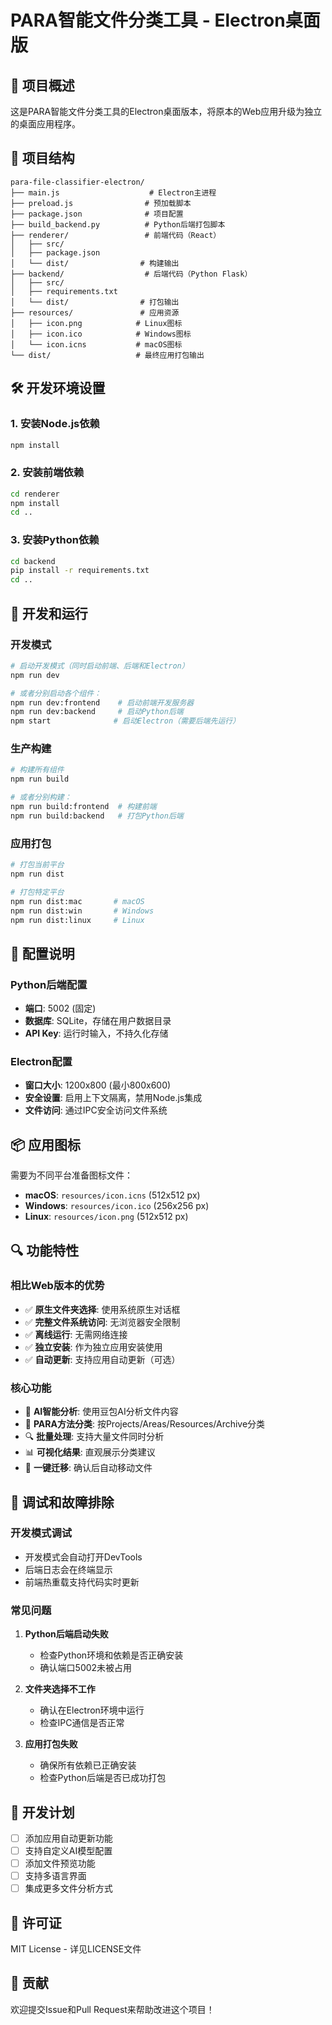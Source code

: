 # PARA智能文件分类工具 - Electron桌面版

## 🚀 项目概述

这是PARA智能文件分类工具的Electron桌面版本，将原本的Web应用升级为独立的桌面应用程序。

## 📁 项目结构

```
para-file-classifier-electron/
├── main.js                    # Electron主进程
├── preload.js                # 预加载脚本
├── package.json              # 项目配置
├── build_backend.py          # Python后端打包脚本
├── renderer/                 # 前端代码（React）
│   ├── src/
│   ├── package.json
│   └── dist/                # 构建输出
├── backend/                  # 后端代码（Python Flask）
│   ├── src/
│   ├── requirements.txt
│   └── dist/                # 打包输出
├── resources/               # 应用资源
│   ├── icon.png            # Linux图标
│   ├── icon.ico            # Windows图标
│   └── icon.icns           # macOS图标
└── dist/                   # 最终应用打包输出
```

## 🛠️ 开发环境设置

### 1. 安装Node.js依赖

```bash
npm install
```

### 2. 安装前端依赖

```bash
cd renderer
npm install
cd ..
```

### 3. 安装Python依赖

```bash
cd backend
pip install -r requirements.txt
cd ..
```

## 🚀 开发和运行

### 开发模式

```bash
# 启动开发模式（同时启动前端、后端和Electron）
npm run dev

# 或者分别启动各个组件：
npm run dev:frontend    # 启动前端开发服务器
npm run dev:backend     # 启动Python后端
npm start              # 启动Electron（需要后端先运行）
```

### 生产构建

```bash
# 构建所有组件
npm run build

# 或者分别构建：
npm run build:frontend  # 构建前端
npm run build:backend   # 打包Python后端
```

### 应用打包

```bash
# 打包当前平台
npm run dist

# 打包特定平台
npm run dist:mac       # macOS
npm run dist:win       # Windows  
npm run dist:linux     # Linux
```

## 🔧 配置说明

### Python后端配置

- **端口**: 5002 (固定)
- **数据库**: SQLite，存储在用户数据目录
- **API Key**: 运行时输入，不持久化存储

### Electron配置

- **窗口大小**: 1200x800 (最小800x600)
- **安全设置**: 启用上下文隔离，禁用Node.js集成
- **文件访问**: 通过IPC安全访问文件系统

## 📦 应用图标

需要为不同平台准备图标文件：

- **macOS**: `resources/icon.icns` (512x512 px)
- **Windows**: `resources/icon.ico` (256x256 px)  
- **Linux**: `resources/icon.png` (512x512 px)

## 🔍 功能特性

### 相比Web版本的优势

- ✅ **原生文件夹选择**: 使用系统原生对话框
- ✅ **完整文件系统访问**: 无浏览器安全限制
- ✅ **离线运行**: 无需网络连接
- ✅ **独立安装**: 作为独立应用安装使用
- ✅ **自动更新**: 支持应用自动更新（可选）

### 核心功能

- 🤖 **AI智能分析**: 使用豆包AI分析文件内容
- 📁 **PARA方法分类**: 按Projects/Areas/Resources/Archive分类
- 🔍 **批量处理**: 支持大量文件同时分析
- 📊 **可视化结果**: 直观展示分类建议
- 🚀 **一键迁移**: 确认后自动移动文件

## 🐛 调试和故障排除

### 开发模式调试

- 开发模式会自动打开DevTools
- 后端日志会在终端显示
- 前端热重载支持代码实时更新

### 常见问题

1. **Python后端启动失败**
   - 检查Python环境和依赖是否正确安装
   - 确认端口5002未被占用

2. **文件夹选择不工作**
   - 确认在Electron环境中运行
   - 检查IPC通信是否正常

3. **应用打包失败**
   - 确保所有依赖已正确安装
   - 检查Python后端是否已成功打包

## 📝 开发计划

- [ ] 添加应用自动更新功能
- [ ] 支持自定义AI模型配置
- [ ] 添加文件预览功能
- [ ] 支持多语言界面
- [ ] 集成更多文件分析方式

## 📄 许可证

MIT License - 详见LICENSE文件

## 🤝 贡献

欢迎提交Issue和Pull Request来帮助改进这个项目！ 